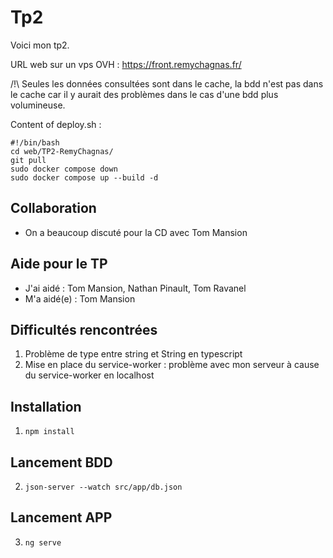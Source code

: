 # Tp2

Voici mon tp2.

URL web sur un vps OVH : https://front.remychagnas.fr/

/!\ Seules les données consultées sont dans le cache, la bdd n'est pas dans le cache car il y aurait des problèmes dans le cas d'une bdd plus volumineuse.

Content of deploy.sh :

```
#!/bin/bash
cd web/TP2-RemyChagnas/
git pull
sudo docker compose down
sudo docker compose up --build -d
```

## Collaboration

- On a beaucoup discuté pour la CD avec Tom Mansion

## Aide pour le TP

- J'ai aidé : Tom Mansion, Nathan Pinault, Tom Ravanel
- M'a aidé(e) : Tom Mansion

## Difficultés rencontrées

1. Problème de type entre string et String en typescript
2. Mise en place du service-worker : problème avec mon serveur à cause du service-worker en localhost

## Installation

1. ```npm install```

## Lancement BDD

2. ```json-server --watch src/app/db.json```

## Lancement APP

3. ```ng serve```